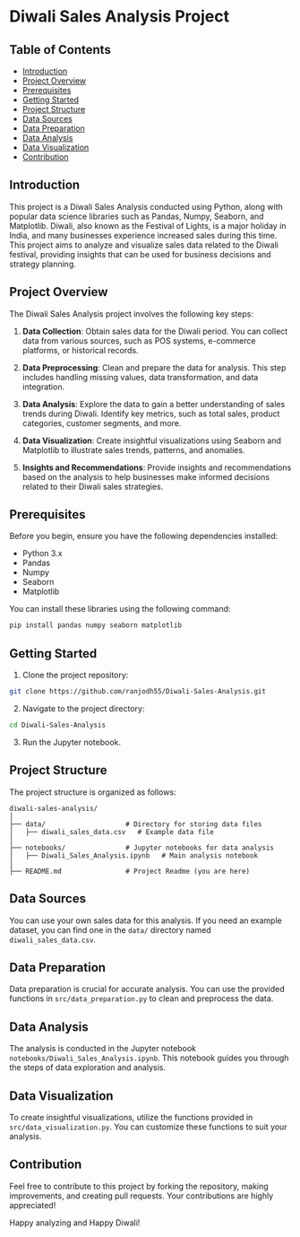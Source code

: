 # Diwali Sales Analysis Project

## Table of Contents

- [Introduction](#introduction)
- [Project Overview](#project-overview)
- [Prerequisites](#prerequisites)
- [Getting Started](#getting-started)
- [Project Structure](#project-structure)
- [Data Sources](#data-sources)
- [Data Preparation](#data-preparation)
- [Data Analysis](#data-analysis)
- [Data Visualization](#data-visualization)
- [Contribution](#contribution)

## Introduction

This project is a Diwali Sales Analysis conducted using Python, along with popular data science libraries such as Pandas, Numpy, Seaborn, and Matplotlib. Diwali, also known as the Festival of Lights, is a major holiday in India, and many businesses experience increased sales during this time. This project aims to analyze and visualize sales data related to the Diwali festival, providing insights that can be used for business decisions and strategy planning.

## Project Overview

The Diwali Sales Analysis project involves the following key steps:

1. **Data Collection**: Obtain sales data for the Diwali period. You can collect data from various sources, such as POS systems, e-commerce platforms, or historical records.

2. **Data Preprocessing**: Clean and prepare the data for analysis. This step includes handling missing values, data transformation, and data integration.

3. **Data Analysis**: Explore the data to gain a better understanding of sales trends during Diwali. Identify key metrics, such as total sales, product categories, customer segments, and more.

4. **Data Visualization**: Create insightful visualizations using Seaborn and Matplotlib to illustrate sales trends, patterns, and anomalies.

5. **Insights and Recommendations**: Provide insights and recommendations based on the analysis to help businesses make informed decisions related to their Diwali sales strategies.

## Prerequisites

Before you begin, ensure you have the following dependencies installed:

- Python 3.x
- Pandas
- Numpy
- Seaborn
- Matplotlib

You can install these libraries using the following command:

```bash
pip install pandas numpy seaborn matplotlib
```

## Getting Started

1. Clone the project repository:

```bash
git clone https://github.com/ranjodh55/Diwali-Sales-Analysis.git
```

2. Navigate to the project directory:

```bash
cd Diwali-Sales-Analysis
```

3. Run the Jupyter notebook.

## Project Structure

The project structure is organized as follows:

```
diwali-sales-analysis/
│
├── data/                    # Directory for storing data files
│   ├── diwali_sales_data.csv   # Example data file
│
├── notebooks/               # Jupyter notebooks for data analysis
│   ├── Diwali_Sales_Analysis.ipynb   # Main analysis notebook
│
├── README.md                # Project Readme (you are here)
```

## Data Sources

You can use your own sales data for this analysis. If you need an example dataset, you can find one in the `data/` directory named `diwali_sales_data.csv`.

## Data Preparation

Data preparation is crucial for accurate analysis. You can use the provided functions in `src/data_preparation.py` to clean and preprocess the data.

## Data Analysis

The analysis is conducted in the Jupyter notebook `notebooks/Diwali_Sales_Analysis.ipynb`. This notebook guides you through the steps of data exploration and analysis.

## Data Visualization

To create insightful visualizations, utilize the functions provided in `src/data_visualization.py`. You can customize these functions to suit your analysis.

## Contribution

Feel free to contribute to this project by forking the repository, making improvements, and creating pull requests. Your contributions are highly appreciated!

Happy analyzing and Happy Diwali!

